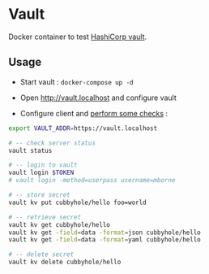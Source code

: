 # Vault

Docker container to test [HashiCorp vault](https://hub.docker.com/_/vault).

## Usage

* Start vault : `docker-compose up -d`

* Open http://vault.localhost and configure vault

* Configure client and [perform some checks](https://learn.hashicorp.com/vault?track=getting-started#getting-started) :

```bash
export VAULT_ADDR=https://vault.localhost

# -- check server status
vault status

# -- login to vault
vault login $TOKEN
# vault login -method=userpass username=mborne

# -- store secret
vault kv put cubbyhole/hello foo=world

# -- retrieve secret
vault kv get cubbyhole/hello
vault kv get -field=data -format=json cubbyhole/hello
vault kv get -field=data -format=yaml cubbyhole/hello

# -- delete secret
vault kv delete cubbyhole/hello
```

